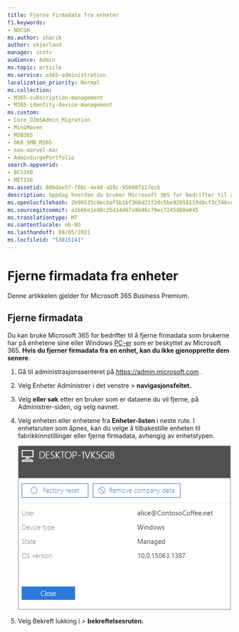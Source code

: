```yaml
---
title: Fjerne firmadata fra enheter
f1.keywords:
- NOCSH
ms.author: sharik
author: skjerland
manager: scotv
audience: Admin
ms.topic: article
ms.service: o365-administration
localization_priority: Normal
ms.collection:
- M365-subscription-management
- M365-identity-device-management
ms.custom:
- Core_O365Admin_Migration
- MiniMaven
- MSB365
- OKR_SMB_M365
- seo-marvel-mar
- AdminSurgePortfolio
search.appverid:
- BCS160
- MET150
ms.assetid: 80bdae57-f8bc-4e40-a58c-956007117ecb
description: Oppdag hvordan du bruker Microsoft 365 for bedrifter til å fjerne firmadata som brukerne har på enhetene sine eller Windows PC-er.
ms.openlocfilehash: 2b96535c0ecbaf5b1bf366d21f2dc5be92058119d0cf3c746ce39ac2e57bbd41
ms.sourcegitcommit: a1b66e1e80c25d14d67a9b46c79ec7245d88e045
ms.translationtype: MT
ms.contentlocale: nb-NO
ms.lasthandoff: 08/05/2021
ms.locfileid: "53815141"
---
```

# <a name="remove-company-data-from-devices"></a>Fjerne firmadata fra enheter

Denne artikkelen gjelder for Microsoft 365 Business Premium.

## <a name="remove-company-data"></a>Fjerne firmadata

Du kan bruke Microsoft 365 for bedrifter til å fjerne firmadata som brukerne har på enhetene sine eller Windows [PC-er](protection-settings-for-windows-10-devices.md) som er beskyttet av Microsoft 365. [](app-protection-settings-for-android-and-ios.md) **Hvis du fjerner firmadata fra en enhet, kan du ikke gjenopprette dem senere**. 
  
1. Gå til administrasjonssenteret på <a href="https://go.microsoft.com/fwlink/p/?linkid=837890" target="_blank">https://admin.microsoft.com</a> .
    
2. Velg Enheter Administrer  i det venstre \> **navigasjonsfeltet.**  
  
3. Velg **eller søk** etter en bruker som er dataene du vil fjerne, på Administrer-siden, og velg navnet. 
    
4. Velg enheten eller enhetene fra **Enheter-listen** i neste rute. I enhetsruten som åpnes, kan du velge å tilbakestille enheten til fabrikkinnstillinger eller fjerne firmadata, avhengig av enhetstypen. 
    
    ![Velg enheten du vil fjerne dataene fra, i ruten Fjern firmadata.](../media/resetorremove.png)
  
5. Velg Bekreft lukking i  \> **bekreftelsesruten.**
    


